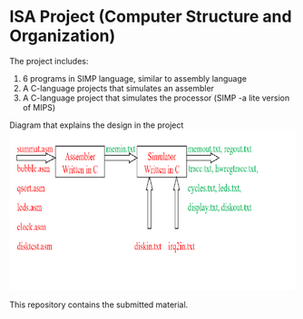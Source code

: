 # ISA Project  (Computer Structure and Organization)
The project includes:
1. 6 programs in SIMP language, similar to assembly language
2. A C-language projects that simulates an assembler
3. A C-language project that simulates the processorׂ (SIMP -a lite version of MIPS)


Diagram that explains the design in the project
![](documentation/diagram.png)


This repository contains the submitted material.
